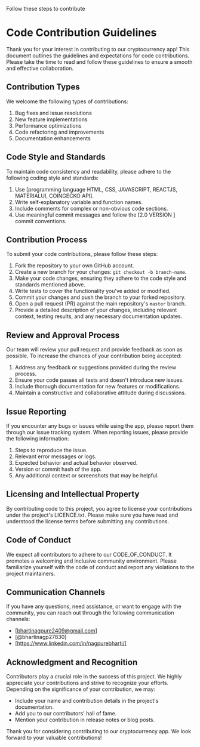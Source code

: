 Follow these steps to contribute

# Code Contribution Guidelines

Thank you for your interest in contributing to our cryptocurrency app! This document outlines the guidelines and expectations for code contributions. Please take the time to read and follow these guidelines to ensure a smooth and effective collaboration.

## Contribution Types

We welcome the following types of contributions:

1. Bug fixes and issue resolutions
2. New feature implementations
3. Performance optimizations
4. Code refactoring and improvements
5. Documentation enhancements

## Code Style and Standards

To maintain code consistency and readability, please adhere to the following coding style and standards:

1. Use [programming language HTML, CSS, JAVASCRIPT, REACTJS, MATERIALUI, COINGECKO API].
2. Write self-explanatory variable and function names.
3. Include comments for complex or non-obvious code sections.
4. Use meaningful commit messages and follow the [2.0 VERSION ] commit conventions.

## Contribution Process

To submit your code contributions, please follow these steps:

1. Fork the repository to your own GitHub account.
2. Create a new branch for your changes: `git checkout -b branch-name`.
3. Make your code changes, ensuring they adhere to the code style and standards mentioned above.
4. Write tests to cover the functionality you've added or modified.
5. Commit your changes and push the branch to your forked repository.
6. Open a pull request (PR) against the main repository's `master` branch.
7. Provide a detailed description of your changes, including relevant context, testing results, and any necessary documentation updates.

## Review and Approval Process

Our team will review your pull request and provide feedback as soon as possible. To increase the chances of your contribution being accepted:

1. Address any feedback or suggestions provided during the review process.
2. Ensure your code passes all tests and doesn't introduce new issues.
3. Include thorough documentation for new features or modifications.
4. Maintain a constructive and collaborative attitude during discussions.

## Issue Reporting

If you encounter any bugs or issues while using the app, please report them through our issue tracking system. When reporting issues, please provide the following information:

1. Steps to reproduce the issue.
2. Relevant error messages or logs.
3. Expected behavior and actual behavior observed.
4. Version or commit hash of the app.
5. Any additional context or screenshots that may be helpful.

## Licensing and Intellectual Property

By contributing code to this project, you agree to license your contributions under the project's LICENCE.txt. Please make sure you have read and understood the license terms before submitting any contributions.

## Code of Conduct

We expect all contributors to adhere to our CODE_OF_CONDUCT. It promotes a welcoming and inclusive community environment. Please familiarize yourself with the code of conduct and report any violations to the project maintainers.

## Communication Channels

If you have any questions, need assistance, or want to engage with the community, you can reach out through the following communication channels:

- [bhartinagpure2409@gmail.com]
- [@bhartinagp27830]
- [https://www.linkedin.com/in/nagpurebharti/]

## Acknowledgment and Recognition

Contributors play a crucial role in the success of this project. We highly appreciate your contributions and strive to recognize your efforts. Depending on the significance of your contribution, we may:

- Include your name and contribution details in the project's documentation.
- Add you to our contributors' hall of fame.
- Mention your contribution in release notes or blog posts.

Thank you for considering contributing to our cryptocurrency app. We look forward to your valuable contributions!

